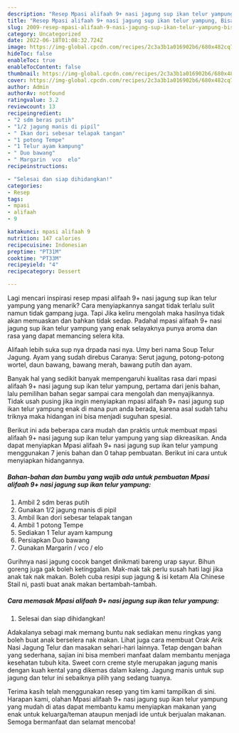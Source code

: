 ```yaml
---
description: "Resep Mpasi alifaah 9+ nasi jagung sup ikan telur yampung, Bisa Manjain Lidah"
title: "Resep Mpasi alifaah 9+ nasi jagung sup ikan telur yampung, Bisa Manjain Lidah"
slug: 2009-resep-mpasi-alifaah-9-nasi-jagung-sup-ikan-telur-yampung-bisa-manjain-lidah
category: Uncategorized
date: 2022-06-18T01:08:32.724Z
image: https://img-global.cpcdn.com/recipes/2c3a3b1a016902b6/680x482cq70/mpasi-alifaah-9-nasi-jagung-sup-ikan-telur-yampung-foto-resep-utama.jpg
hideToc: false
enableToc: true
enableTocContent: false
thumbnail: https://img-global.cpcdn.com/recipes/2c3a3b1a016902b6/680x482cq70/mpasi-alifaah-9-nasi-jagung-sup-ikan-telur-yampung-foto-resep-utama.jpg
cover: https://img-global.cpcdn.com/recipes/2c3a3b1a016902b6/680x482cq70/mpasi-alifaah-9-nasi-jagung-sup-ikan-telur-yampung-foto-resep-utama.jpg
author: Admin
authorAv: notfound
ratingvalue: 3.2
reviewcount: 13
recipeingredient:
- "2 sdm beras putih"
- "1/2 jagung manis di pipil"
- " Ikan dori sebesar telapak tangan"
- "1 potong Tempe"
- "1 Telur ayam kampung"
- " Duo bawang"
- " Margarin  vco  elo"
recipeinstructions:

- "Selesai dan siap dihidangkan!"
categories:
- Resep
tags:
- mpasi
- alifaah
- 9

katakunci: mpasi alifaah 9 
nutrition: 147 calories
recipecuisine: Indonesian
preptime: "PT31M"
cooktime: "PT33M"
recipeyield: "4"
recipecategory: Dessert

---
```



Lagi mencari inspirasi resep mpasi alifaah 9+ nasi jagung sup ikan telur yampung yang menarik? Cara menyiapkannya sangat tidak terlalu sulit namun tidak gampang juga. Tapi Jika keliru mengolah maka hasilnya tidak akan memuaskan dan bahkan tidak sedap. Padahal mpasi alifaah 9+ nasi jagung sup ikan telur yampung yang enak selayaknya punya aroma dan rasa yang dapat memancing selera kita.


Alifaah lebih suka sup nya drpada nasi nya. Umy beri nama Soup Telur Jagung. Ayam yang sudah direbus Caranya: Serut jagung, potong-potong wortel, daun bawang, bawang merah, bawang putih dan ayam.

Banyak hal yang sedikit banyak mempengaruhi kualitas rasa dari mpasi alifaah 9+ nasi jagung sup ikan telur yampung, pertama dari jenis bahan, lalu pemilihan bahan segar sampai cara mengolah dan menyajikannya. Tidak usah pusing jika ingin menyiapkan mpasi alifaah 9+ nasi jagung sup ikan telur yampung enak di mana pun anda berada, karena asal sudah tahu triknya maka hidangan ini bisa menjadi suguhan spesial.


Berikut ini ada beberapa cara mudah dan praktis untuk membuat mpasi alifaah 9+ nasi jagung sup ikan telur yampung yang siap dikreasikan. Anda dapat menyiapkan Mpasi alifaah 9+ nasi jagung sup ikan telur yampung menggunakan 7 jenis bahan dan 0 tahap pembuatan. Berikut ini cara untuk menyiapkan hidangannya.

<!--inarticleads1-->

##### Bahan-bahan dan bumbu yang wajib ada untuk pembuatan Mpasi alifaah 9+ nasi jagung sup ikan telur yampung:

1. Ambil 2 sdm beras putih
1. Gunakan 1/2 jagung manis di pipil
1. Ambil  Ikan dori sebesar telapak tangan
1. Ambil 1 potong Tempe
1. Sediakan 1 Telur ayam kampung
1. Persiapkan  Duo bawang
1. Gunakan  Margarin / vco / elo


Gurihnya nasi jagung cocok banget dinikmati bareng urap sayur. Bihun goreng juga gak boleh ketinggalan. Mak-mak tak perlu susah hati lagi jika anak tak nak makan. Boleh cuba resipi sup jagung &amp; isi ketam Ala Chinese Stail ni, pasti buat anak makan bertambah-tambah. 

<!--inarticleads2-->

##### Cara memasak Mpasi alifaah 9+ nasi jagung sup ikan telur yampung:


1. Selesai dan siap dihidangkan!

Adakalanya sebagi mak memang buntu nak sediakan menu ringkas yang boleh buat anak berselera nak makan. Lihat juga cara membuat Orak Arik Nasi Jagung Telur dan masakan sehari-hari lainnya. Tetap dengan bahan yang sederhana, sajian ini bisa memberi manfaat dalam membantu menjaga kesehatan tubuh kita. Sweet corn creme style merupakan jagung manis dengan kuah kental yang dikemas dalam kaleng. Jagung manis untuk sup jagung dan telur ini sebaiknya pilih yang sedang tuanya. 

Terima kasih telah menggunakan resep yang tim kami tampilkan di sini. Harapan kami, olahan Mpasi alifaah 9+ nasi jagung sup ikan telur yampung yang mudah di atas dapat membantu kamu menyiapkan makanan yang enak untuk keluarga/teman ataupun menjadi ide untuk berjualan makanan. Semoga bermanfaat dan selamat mencoba!
